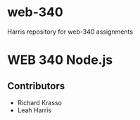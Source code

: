 # web-340
Harris repository for web-340 assignments

# WEB 340 Node.js

## Contributors
* Richard Krasso
* Leah Harris